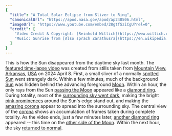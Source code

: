 ```yaml
---
{
  "title": "A Total Solar Eclipse from Sliver to Ring",
  "canonicalUrl": "https://apod.nasa.gov/apod/ap240506.html",
  "imageUrl": "https://www.youtube.com/embed/28gtfSziCgU?rel=0",
  "credit": [
    "Video Credit & Copyright: [Reinhold Wittich](https://www.wittich.com/?page_id=6)",
    "Music: Sunrise from [Also sprach Zarathusra](https://en.wikipedia.org/wiki/Also_sprach_Zarathustra) ([R. Strauss](https://en.wikipedia.org/wiki/Richard_Strauss)) by [Sascha Ende](https://www.youtube.com/@saschasuploads)"
  ]
}
---
```


This is how the Sun disappeared from the daytime sky last month. The [featured time-lapse video](https://youtu.be/28gtfSziCgU) was created from stills taken from [Mountain View](https://en.wikipedia.org/wiki/Mountain_View,_Arkansas), [Arkansas](https://en.wikipedia.org/wiki/Arkansas), [USA](https://en.wikipedia.org/wiki/United_States) on 2024 April 8. First, a small sliver of a normally [spotted Sun](https://spaceplace.nasa.gov/solar-activity/) went strangely dark. Within a few minutes, much of the background [Sun](https://science.nasa.gov/sun/) was hidden behind the advancing foreground [Moon](https://science.nasa.gov/moon/). Within an hour, the only rays from the Sun [passing the Moon](https://apod.nasa.gov/apod/ap230917.html) appeared like a [diamond ring](https://apod.nasa.gov/apod/ap240420.html). During totality, most of the [surrounding sky went dark](https://apod.nasa.gov/apod/ap240331.html), making the bright [pink prominences](https://apod.nasa.gov/apod/ap240414.html) around the Sun's edge stand out, and making the [amazing corona](https://apod.nasa.gov/apod/ap230516.html) appear to spread into the surrounding sky. The central view of the [corona](https://eclipse2017.nasa.gov/origin-corona's-light) shows an accumulation of frames taken during complete totality. As the video ends, just a few minutes later, [another diamond ring](https://apod.nasa.gov/apod/ap060330.html) appeared -- this time on the [other side of the Moon](https://en.wikipedia.org/wiki/Far_side_of_the_Moon). Within the next hour, the sky [returned to normal](https://static9.depositphotos.com/1062590/1212/i/450/depositphotos_12126489-Funny-ginger-cat-wearing-sunglasses-and-relaxing-on-a-coach.jpg).
